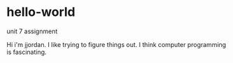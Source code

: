 # hello-world
unit 7 assignment

Hi i'm jjordan. I like trying to figure things out. I think computer programming is fascinating.
